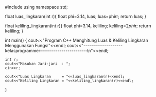 #include <iostream>
using namespace std;

float luas_lingkaran(int r){
	float phi=3.14, luas;
	luas=phi*r*r;
	return luas;
}

float keliling_lingkaran(int r){
	float phi=3.14, keliling;
	keliling=2*phi*r;
	return keliling;
}

int main()
{
	cout<<"Program C++ Menghitung Luas & Keliling Lingkaran Menggunakan Fungsi"<<endl;
	cout<<"--------------------kelasprogrammer------------------------\n"<<endl;

	int r;
	cout<<"Masukan Jari-jari  : ";
	cin>>r;
	
	cout<<"Luas Lingkaran     = "<<luas_lingkaran(r)<<endl;
	cout<<"Keliling Lingkaran = "<<keliling_lingkaran(r)<<endl;
}
